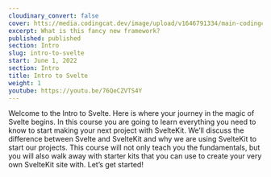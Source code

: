 ```yaml
---
cloudinary_convert: false
cover: htts://media.codingcat.dev/image/upload/v1646791334/main-codingcatdev-photo/Intro_to_Svelte.png
excerpt: What is this fancy new framework?
published: published
section: Intro
slug: intro-to-svelte
start: June 1, 2022
section: Intro
title: Intro to Svelte
weight: 1
youtube: https://youtu.be/76QeCZVTS4Y
---
```


Welcome to the Intro to Svelte. Here is where your journey in the magic of Svelte begins. In this course you are going to learn everything you need to know to start making your next project with SvelteKit. We’ll discuss the difference between Svelte and SvelteKit and why we are using SvelteKit to start our projects. This course will not only teach you the fundamentals, but you will also walk away with starter kits that you can use to create your very own SvelteKit site with. Let’s get started!